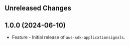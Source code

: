 Unreleased Changes
------------------

1.0.0 (2024-06-10)
------------------

* Feature - Initial release of `aws-sdk-applicationsignals`.

